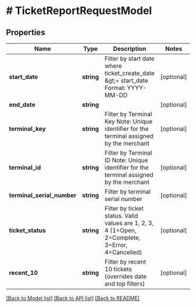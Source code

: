 # # TicketReportRequestModel

## Properties

Name | Type | Description | Notes
------------ | ------------- | ------------- | -------------
**start_date** | **string** | Filter by start date where ticket_create_date &amp;gt;&#x3D; start_date  Format: YYYY-MM-DD | [optional]
**end_date** | **string** |  | [optional]
**terminal_key** | **string** | Filter by Terminal Key  Note: Unique identifier for the terminal assigned by the merchant | [optional]
**terminal_id** | **string** | Filter by Terminal ID  Note: Unique identifier for the terminal assigned by the merchant | [optional]
**terminal_serial_number** | **string** | Filter by terminal serial number | [optional]
**ticket_status** | **string** | Filter by ticket status. Valid values are 1, 2, 3, 4 (1&#x3D;Open, 2&#x3D;Complete, 3&#x3D;Error, 4&#x3D;Cancelled) | [optional]
**recent_10** | **string** | Filter by recent 10 tickets (overrides date and top filters) | [optional]

[[Back to Model list]](../../README.md#models) [[Back to API list]](../../README.md#endpoints) [[Back to README]](../../README.md)
